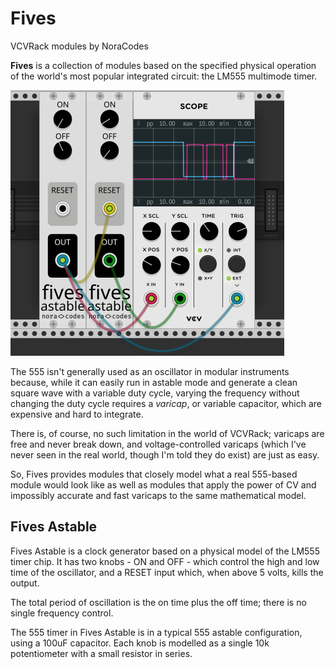 # Fives
VCVRack modules by NoraCodes

**Fives** is a collection of modules based on the specified physical operation of the
world's most popular integrated circuit: the LM555 multimode timer.

![Two Fives Astable modules, one resetting the other.](res/astable-sample.png)

The 555 isn't generally used as an oscillator in modular instruments because, while it can
easily run in astable mode and generate a clean square wave with a variable duty cycle,
varying the frequency without changing the duty cycle requires a *varicap*, or variable
capacitor, which are expensive and hard to integrate.

There is, of course, no such limitation in the world of VCVRack; varicaps are free and
never break down, and voltage-controlled varicaps (which I've never seen in the real world,
though I'm told they do exist) are just as easy.

So, Fives provides modules that closely model what a real 555-based module would look like
as well as modules that apply the power of CV and impossibly accurate and fast varicaps
to the same mathematical model.

## Fives Astable

Fives Astable is a clock generator based on a physical model of the LM555 timer chip.
It has two knobs - ON and OFF - which control the high and low time of the oscillator,
and a RESET input which, when above 5 volts, kills the output.

The total period of oscillation is the on time plus the off time; there is no single
frequency control.

The 555 timer in Fives Astable is in a typical 555 astable configuration,
using a 100uF capacitor.
Each knob is modelled as a single 10k potentiometer with a small resistor in series.

